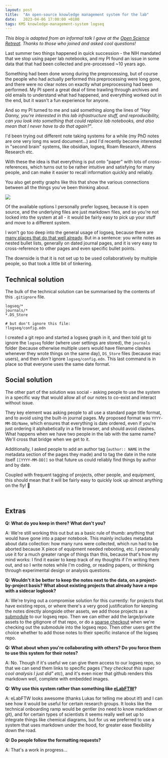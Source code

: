 ```yaml
---
layout: post
title:  "An open-source knowledge management system for the lab"
date:   2023-04-06 17:00:00 +0100
tags: KMS knowledge-management-system logseq
---
```


_This blog is adapted from an informal talk I gave at the [Open Science Retreat](https://open-science-retreat.gitlab.io/). Thanks to those who joined and asked cool questions!_

Last summer two things happened in quick succession - the NIH mandated that we stop using paper lab notebooks, and my PI found an issue in some data that that had been collected and pre-processed ~10 years ago. 

Something had been done wrong during the preprocessing, but of course the people who had actually performed this preprocessing were long gone, and there were no clear notes on exactly what preprocessing had been performed. My PI spent a great deal of time trawling through archives and old emails to understand what had happened, and everything worked out in the end, but it wasn't a fun experience for anyone.

And so my PI turned to me and said something along the lines of _"Hey Danny, you're interested in this lab infrastructure stuff, and reproducibility, can you look into something that could replace lab notebooks, and also mean that I never have to do that again?"_.

I'd been trying out different note taking systems for a while (my PhD notes are one very long ms word document...) and I'd recently become interested in "second brain" systems, like obsidian, logseq, Roam Research, Athens Research etc.

With these the idea is that everything is put onto "paper" with lots of cross-references, which turns out to be rather intuitive and satisfying for many people, and can make it easier to recall information quickly and reliably. 

You also get pretty graphs like this that show the various connections between all the things you've been thinking about.

![](https://cdn.fosstodon.org/media_attachments/files/109/842/611/209/569/624/original/85df26571294934a.png)

Of the available options I personally prefer logseq, because it is open source, and the underlying files are just markdown files, and so you're not locked into the system at all - it would be fairly easy to pick up your stuff and move to a different system.

I won't go too deep into the general usage of logseq, because there are [many places that do that well already](https://hub.logseq.com/getting-started/uQdEHALJo7RWnDLLLP7uux/how-to-get-started-in-logseq/pE1BPPvKGbWkSRXsprRnxM). But in a sentence: you write notes as nested bullet lists, generally on dated journal pages, and it is very easy to cross-reference to other pages and even specific bullet points.

The downside is that it is not set up to be used collaboratively by multiple people, so that took a little bit of tinkering.

## Technical solution

The bulk of the technical solution can be summarised by the contents of this `.gitignore` file.
```
logseq/*
journals/*
*.DS_Store

# but don't ignore this file:
!logseq/config.edn
```

I created a git repo and started a logseq graph in it, and then told git to ignore the `logseq` folder (where user settings are stored), the `journals` folder (because otherwise multiple users would have filename clashes whenever they wrote things on the same day), `DS_Store` files (because mac users), and then _don't_ ignore `logseq/config.edn`. This last command is in place so that everyone uses the same date format.

## Social solution

The other part of the solution was social - asking people to use the system in a specific way that would allow all of our notes to co-exist and interact without issue.

They key element was asking people to all use a standard page title format, and to avoid using the built-in journal pages. My proposed format was `YYYY-MM-DD/Name`, which ensures that everything is date ordered, even if you're just ordering it alphabetically in a file browser, and should avoid clashes. What happens when we have two people in the lab with the same name? We'll cross that bridge when we get to it.

Additionally, I asked people to add an author tag (`author:: NAME` in the metadata section of the pages they made) and to tag the date in the note itself `[[YYYY-MM-DD]]` so that future us could reliably find things by author and by date.

Coupled with frequent tagging of projects, other people, and equipment, this should mean that it will be fairly easy to quickly look up almost anything on the fly!  &#129310;

<br>

## Extras

**Q: What do you keep in there? What don't you?**

A: We're still working this out but as a basic rule of thumb: anything that would have gone into a paper notebook. This mainly includes metadata about data collection: how many runs were collected, which run had to be aborted because X piece of equipment needed rebooting, etc. I personally use it for a much greater range of things than this, because that's how my mind works: I find it easier to keep track of my thoughts if I'm writing them out, and so I write notes while I'm coding, or reading papers, or thinking through experimental design or analysis questions.

**Q: Wouldn't it be better to keep the notes next to the data, on a project-by-project basis? What about existing projects that already have a repo with a sidecar logbook?**

A: We're trying out a compromise solution for this currently: for projects that have existing repos, or where there's a very good justification for keeping the notes directly alongside other assets, we add those projects as a [submodule](https://git-scm.com/book/en/v2/Git-Tools-Submodules) to our logseq repo. Then we can either add the large/private assets to the gitignore of that repo, or do a [sparse checkout](https://git-scm.com/docs/git-sparse-checkout) when we're checking out the submodule into the logseq repo. Then other users get the choice whether to add those notes to their specific instance of the logseq repo.

**Q: What about when you're collaborating with others? Do you force them to use this system for their notes?**

A: No. Though if it's useful we can give them access to our logseq repo, so that we can send them links to specific pages (_"hey checkout this super cool analysis I just did" etc_), and it's even nicer that github renders this markdown well, complete with embedded images.

**Q: Why use this system rather than something like [eLabFTW](https://www.elabftw.net/)?**

A: eLabFTW looks awesome (thanks Lukas for telling me about it!) and I can see how it would be useful for certain research groups. It looks like the technical onboarding ramp would be gentler (no need to know markdown or git), and for certain types of scientists it seems really well set up to integrate things like chemical diagrams, but for us we preferred to use a system that uses markdown under the hood, for greater ease flexibility down the road.

**Q: Do people follow the formatting requests?**

A: That's a work in progress...

